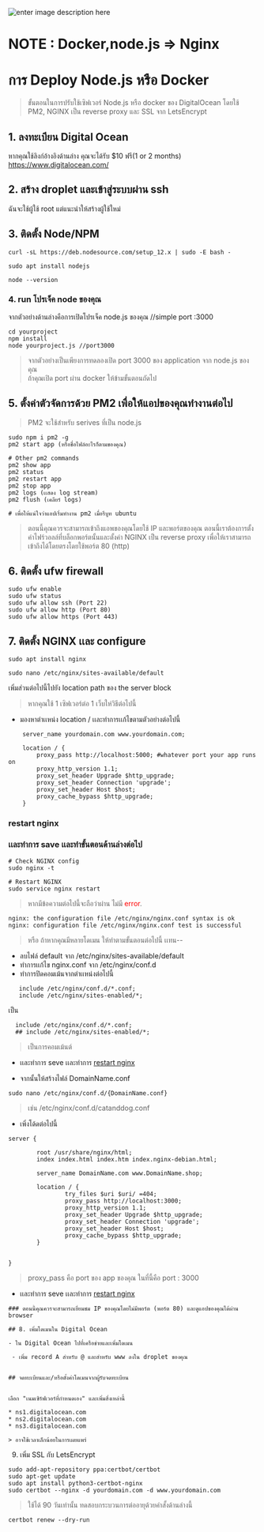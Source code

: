 ![enter image description here](https://testimages1.s3.ap-southeast-1.amazonaws.com/boomgitprofile.png)
# NOTE : Docker,node.js => Nginx 
# การ Deploy Node.js หรือ Docker

> ขั้นตอนในการปรับใช้เซิฟเวอร์ Node.js หรือ docker ของ DigitalOcean โดยใช้ PM2, NGINX เป็น reverse proxy และ SSL จาก LetsEncrypt

## 1. ลงทะเบียน Digital Ocean
หากคุณใช้ลิงก์อ้างอิงด้านล่าง คุณจะได้รับ $10 ฟรี(1 or 2 months)  
https://www.digitalocean.com/    
  

## 2. สร้าง droplet และเข้าสู่ระบบผ่าน ssh
 ฉันจะใช้ผู้ใช้ root แต่แนะนำให้สร้างผู้ใช้ใหม่

## 3. ติดตั้ง Node/NPM
```
curl -sL https://deb.nodesource.com/setup_12.x | sudo -E bash -

sudo apt install nodejs

node --version
```


### 4. run โปรเจ็ค node ของคุณ
จากตัวอย่างด้านล่างคือการเปิดโปรเจ็ค node.js ของคุณ  //simple port :3000

```
cd yourproject 
npm install
node yourproject.js //port3000
```
>จากตัวอย่างเป็นเพียงการทดลองเปิด port 3000 ของ application จาก node.js ของคุณ  
> ถ้าคุณเปิด port ผ่าน docker ให้ข้ามขั้นตอนถัดไป
## 5. ตั้งค่าตัวจัดการด้วย PM2 เพื่อให้แอปของคุณทำงานต่อไป
> PM2 จะใช้สำหรับ serives ที่เป็น node.js

```
sudo npm i pm2 -g
pm2 start app (หรือชื่อไฟล์อะไรก็ตามของคุณ)

# Other pm2 commands
pm2 show app
pm2 status
pm2 restart app
pm2 stop app
pm2 logs (เเสดง log stream)
pm2 flush (เคลียร์ logs)

# เพื่อให้แน่ใจว่าแอปเริ่มทำงาน pm2 เมื่อรีบูท ubuntu
```
>ตอนนี้คุณควรจะสามารถเข้าถึงแอพของคุณโดยใช้ IP และพอร์ตของคุณ ตอนนี้เราต้องการตั้งค่าไฟร์วอลล์ที่บล็อกพอร์ตนั้นและตั้งค่า NGINX เป็น reverse proxy เพื่อให้เราสามารถเข้าถึงได้โดยตรงโดยใช้พอร์ต 80 (http)

## 6. ติดตั้ง ufw firewall
```
sudo ufw enable
sudo ufw status
sudo ufw allow ssh (Port 22)
sudo ufw allow http (Port 80)
sudo ufw allow https (Port 443)
```

## 7. ติดตั้ง  NGINX เเละ configure
```
sudo apt install nginx

sudo nano /etc/nginx/sites-available/default
```
เพิ่มส่วนต่อไปนี้ไปยัง location path  ของ the server block
> หากคุณใช้ 1 เซิฟเวอร์ต่อ 1 เว็บให่วิธีต่อไปนี้
- มองหาตำเเหน่ง location / เเละทำการเเก้ไขตามตัวอย่างต่อไปนี้
```
    server_name yourdomain.com www.yourdomain.com;

    location / {
        proxy_pass http://localhost:5000; #whatever port your app runs on
        proxy_http_version 1.1;
        proxy_set_header Upgrade $http_upgrade;
        proxy_set_header Connection 'upgrade';
        proxy_set_header Host $host;
        proxy_cache_bypass $http_upgrade;
    }
```
### restart nginx
### เเละทำการ save เเละทำขั้นตอนด้านล่างต่อไป
```
# Check NGINX config
sudo nginx -t

# Restart NGINX
sudo service nginx restart
```
> หากมีข้อความต่อไปนี้จะถือว่าผ่าน ไม่มี  <span style="color:red"> error</span>.
```
nginx: the configuration file /etc/nginx/nginx.conf syntax is ok
nginx: configuration file /etc/nginx/nginx.conf test is successful

```

> หรือ ถ้าหากคุณมีหลายโดเมน ให้ทำตามขั้นตอนต่อไปนี้ เเทน--
 - ลบไฟล์ default จาก /etc/nginx/sites-available/default
 - ทำการเเก้ไข nginx.conf จาก /etc/nginx/conf.d
 - ทำการปิดคอมเม้นจากตำเเหน่งต่อไปนี้
 ```
    include /etc/nginx/conf.d/*.conf;
	include /etc/nginx/sites-enabled/*;
 ```
 เป็น
  ```
    include /etc/nginx/conf.d/*.conf;
	## include /etc/nginx/sites-enabled/*;
 ```
 > เป็นการคอมเม้นต์

- เเละทำการ seve เเละทำการ [restart nginx](#restart-nginx)

- จากนั้นให้สร้างไฟล์ DomainName.conf
```
sudo nano /etc/nginx/conf.d/{DomainName.conf}
```
> เช่น /etc/nginx/conf.d/catanddog.conf
- เพิ่งโด้ดต่อไปนี้

```
server {

        root /usr/share/nginx/html;
        index index.html index.htm index.nginx-debian.html;

        server_name DomainName.com www.DomainName.shop;

        location / {
                try_files $uri $uri/ =404;
                proxy_pass http://localhost:3000; 
                proxy_http_version 1.1;
                proxy_set_header Upgrade $http_upgrade;
                proxy_set_header Connection 'upgrade';
                proxy_set_header Host $host;
                proxy_cache_bypass $http_upgrade;
        }

   
}
```
>  proxy_pass คือ port ของ app ของคุณ ในที่นี้คือ port : 3000
- เเละทำการ seve เเละทำการ [restart nginx](#restart-nginx)
```
### ตอนนี้คุณควรจะสามารถเยี่ยมชม IP ของคุณโดยไม่มีพอร์ต (พอร์ต 80) และดูแอปของคุณได้ผ่าน browser

## 8. เพิ่มโดเมนใน Digital Ocean

- ใน Digital Ocean ไปที่เครือข่ายและเพิ่มโดเมน

 - เพิ่ม record A สำหรับ @ และสำหรับ www ลงใน droplet ของคุณ


## จดทะเบียนและ/หรือตั้งค่าโดเมนจากผู้รับจดทะเบียน


เลือก "เนมเซิร์ฟเวอร์ที่กำหนดเอง" และเพิ่มสิ่งเหล่านี้

* ns1.digitalocean.com
* ns2.digitalocean.com
* ns3.digitalocean.com

> อาจใช้เวลาเล็กน้อยในการเผยแพร่
```
9. เพิ่ม SSL กับ LetsEncrypt
```
sudo add-apt-repository ppa:certbot/certbot
sudo apt-get update
sudo apt install python3-certbot-nginx
sudo certbot --nginx -d yourdomain.com -d www.yourdomain.com
```
> ใช้ได้ 90 วันเท่านั้น ทดสอบกระบวนการต่ออายุด้วยคำสั้งด้านล่างนี้
```
certbot renew --dry-run
```



